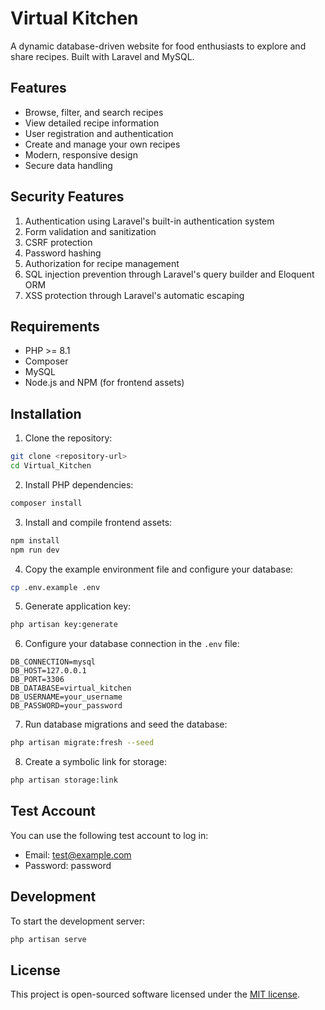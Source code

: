 # Virtual Kitchen

A dynamic database-driven website for food enthusiasts to explore and share recipes. Built with Laravel and MySQL.

## Features

- Browse, filter, and search recipes
- View detailed recipe information
- User registration and authentication
- Create and manage your own recipes
- Modern, responsive design
- Secure data handling

## Security Features

1. Authentication using Laravel's built-in authentication system
2. Form validation and sanitization
3. CSRF protection
4. Password hashing
5. Authorization for recipe management
6. SQL injection prevention through Laravel's query builder and Eloquent ORM
7. XSS protection through Laravel's automatic escaping

## Requirements

- PHP >= 8.1
- Composer
- MySQL
- Node.js and NPM (for frontend assets)

## Installation

1. Clone the repository:
```bash
git clone <repository-url>
cd Virtual_Kitchen
```

2. Install PHP dependencies:
```bash
composer install
```

3. Install and compile frontend assets:
```bash
npm install
npm run dev
```

4. Copy the example environment file and configure your database:
```bash
cp .env.example .env
```

5. Generate application key:
```bash
php artisan key:generate
```

6. Configure your database connection in the `.env` file:
```
DB_CONNECTION=mysql
DB_HOST=127.0.0.1
DB_PORT=3306
DB_DATABASE=virtual_kitchen
DB_USERNAME=your_username
DB_PASSWORD=your_password
```

7. Run database migrations and seed the database:
```bash
php artisan migrate:fresh --seed
```

8. Create a symbolic link for storage:
```bash
php artisan storage:link
```

## Test Account

You can use the following test account to log in:
- Email: test@example.com
- Password: password

## Development

To start the development server:
```bash
php artisan serve
```

## License

This project is open-sourced software licensed under the [MIT license](https://opensource.org/licenses/MIT).
